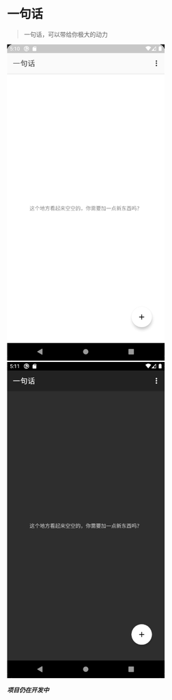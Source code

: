 # 一句话
> 一句话，可以带给你极大的动力

![](./assets/chinese_light.png)
![](./assets/chinese_dark.png)

***项目仍在开发中***